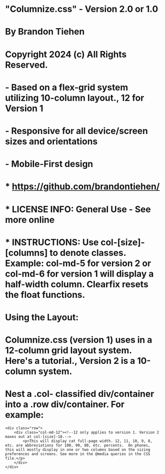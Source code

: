 
# "Columnize.css" - Version 2.0 or 1.0
# By Brandon Tiehen
# Copyright 2024 (c) All Rights Reserved.

# - Based on a flex-grid system utilizing 10-column layout., 12 for Version 1
# - Responsive for all device/screen sizes and orientations
# - Mobile-First design

# * https://github.com/brandontiehen/
# * LICENSE INFO: General Use - See more online
# * INSTRUCTIONS: Use col-[size]-[columns] to denote classes. Example: col-md-5 for version 2 or col-md-6 for version 1 will display a half-width column. Clearfix resets the float functions.

# Using the Layout:
# Columnize.css (version 1) uses in a 12-column grid layout system.  Here's a tutorial., Version 2 is a 10-column system.
# Nest a .col- classified div/container into a .row div/container. For example:
	<div class="row">
		<div class="col-md-12"><!--12 only applies to version 1. Version 2 maxes out at col-[size]-10.-->
			<p>This will display cat full-page width. 12, 11, 10, 9, 8, etc. are abbreviations for 100, 90, 80, etc. percents.  On phones, this will mostly display in one or two columns based on the sizing preferences and screens. See more in the @media queries in the CSS file.</p>
		</div>
	</div>
	
